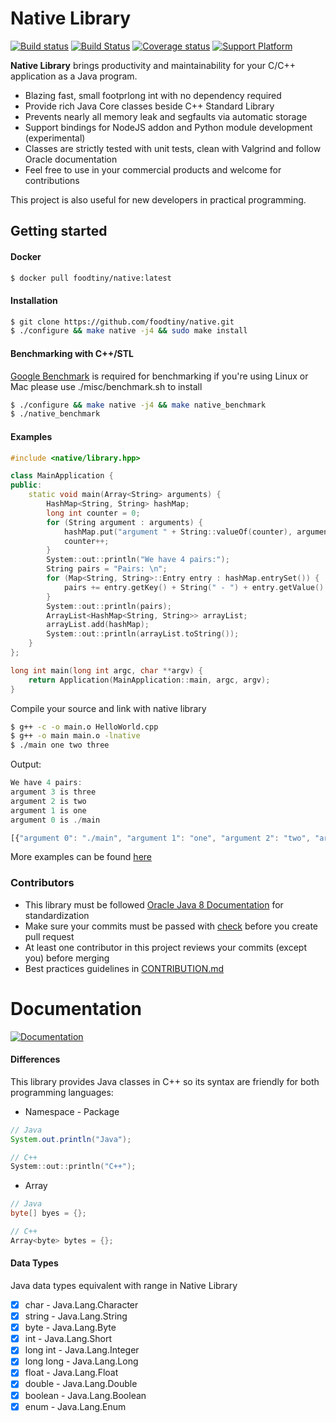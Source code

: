 # Native Library
[![Build status](https://ci.appveyor.com/api/projects/status/5rbqtwl3nyb1vcyl/branch/master?svg=true)](https://ci.appveyor.com/project/foodtiny/native)&nbsp;[![Build Status](https://travis-ci.org/foodtiny/native.svg?branch=master)](https://travis-ci.org/foodtiny/native)
[![Coverage status](https://img.shields.io/codecov/c/github/foodtiny/native/master.svg)](https://codecov.io/gh/foodtiny/native)&nbsp;[![Support Platform](https://img.shields.io/badge/platform-windows%20%7C%20linux%20%7C%20darwin-blue.svg)]()

**Native Library** brings productivity and maintainability for your C/C++ application as a Java program.

* Blazing fast, small footprlong int with no dependency required
* Provide rich Java Core classes beside C++ Standard Library
* Prevents nearly all memory leak and  segfaults via automatic storage
* Support bindings for NodeJS addon and Python module development (experimental)
* Classes are strictly tested with unit tests, clean with Valgrind and follow Oracle documentation
* Feel free to use in your commercial products and welcome for contributions

This project is also useful for new developers in practical programming.


## Getting started
#### Docker
```bash
$ docker pull foodtiny/native:latest
```

#### Installation
```bash
$ git clone https://github.com/foodtiny/native.git
$ ./configure && make native -j4 && sudo make install
```

#### Benchmarking with C++/STL
[Google Benchmark](https://github.com/google/benchmark) is required for benchmarking
if you're using Linux or Mac please use ./misc/benchmark.sh to install
```bash
$ ./configure && make native -j4 && make native_benchmark
$ ./native_benchmark
```

#### Examples
```cpp
#include <native/library.hpp>

class MainApplication {
public:
    static void main(Array<String> arguments) {
        HashMap<String, String> hashMap;
        long int counter = 0;
        for (String argument : arguments) {
            hashMap.put("argument " + String::valueOf(counter), argument);
            counter++;
        }
        System::out::println("We have 4 pairs:");
        String pairs = "Pairs: \n";
        for (Map<String, String>::Entry entry : hashMap.entrySet()) {
            pairs += entry.getKey() + String(" - ") + entry.getValue() + String("\n");
        }
        System::out::println(pairs);
        ArrayList<HashMap<String, String>> arrayList;
        arrayList.add(hashMap);
        System::out::println(arrayList.toString());
    }
};

long int main(long int argc, char **argv) {
    return Application(MainApplication::main, argc, argv);
}
```

Compile your source and link with native library
```bash
$ g++ -c -o main.o HelloWorld.cpp
$ g++ -o main main.o -lnative
$ ./main one two three
```

Output:
```javascript
We have 4 pairs:
argument 3 is three
argument 2 is two
argument 1 is one
argument 0 is ./main

[{"argument 0": "./main", "argument 1": "one", "argument 2": "two", "argument 3": "three"}]
```
More examples can be found [here](https://github.com/foodtiny/native/tree/master/examples)

### Contributors
- This library must be followed [Oracle Java 8 Documentation](https://docs.oracle.com/javase/8/docs/api) for standardization
- Make sure your commits must be passed with [check](./check)  before you create pull request
- At least one contributor in this project reviews your commits (except you) before merging
- Best practices guidelines in [CONTRIBUTION.md](https://github.com/foodtiny/native/tree/master/CONTRIBUTION.md)

# Documentation
[![Documentation](https://img.shields.io/badge/documentation-doxygen-ff69b4.svg)](https://foodtiny.github.io/native/annotated.html)
#### Differences
This library provides Java classes in C++ so its syntax are friendly for
both programming languages:

- Namespace - Package
```java
// Java
System.out.println("Java");
```
```cpp
// C++
System::out::println("C++");
```
- Array
```java
// Java
byte[] byes = {};
```
```cpp
// C++
Array<byte> bytes = {};
```

#### Data Types
Java data types equivalent with range in Native Library
- [x] char - Java.Lang.Character
- [x] string - Java.Lang.String
- [x] byte - Java.Lang.Byte
- [x] int - Java.Lang.Short
- [x] long int - Java.Lang.Integer
- [x] long long - Java.Lang.Long
- [x] float - Java.Lang.Float
- [x] double - Java.Lang.Double
- [x] boolean - Java.Lang.Boolean
- [x] enum - Java.Lang.Enum